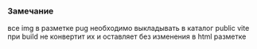 ### Замечание

все img в разметке pug необходимо выкладывать в каталог public
vite при build не конвертит их и оставляет без изменения в html разметке
